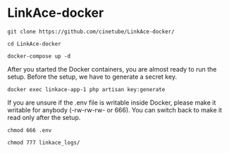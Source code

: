 # LinkAce-docker

```
git clone https://github.com/cinetube/LinkAce-docker/
```

```
cd LinkAce-docker
```


```
docker-compose up -d
```

After you started the Docker containers, you are almost ready to run the setup. Before the setup, we have to generate a secret key.

```
docker exec linkace-app-1 php artisan key:generate
```

If you are unsure if the .env file is writable inside Docker, please make it writable for anybody (-rw-rw-rw- or 666). You can switch back to make it read only after the setup.

```
chmod 666 .env
```

```
chmod 777 linkace_logs/
```
